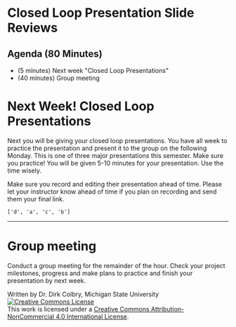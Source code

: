 # Closed Loop Presentation Slide Reviews



## Agenda (80 Minutes)


- (5 minutes) Next week "Closed Loop Presentations"
- (40 minutes) Group meeting

# Next Week! Closed Loop Presentations

Next you will be giving your closed loop presentations.  You have all week to practice the presentation and present it to the group on the following Monday.  This is one of three major presentations this semester.  Make sure you practice! You will be given 5-10 minutes for your presentation. Use the time wisely.

Make sure you record and editing their presentation ahead of time.  Please let your instructor know ahead of time if you plan on recording and send them your final link. 




    ['d', 'a', 'c', 'b']



---

# Group meeting

Conduct a group meeting for the remainder of the hour.  Check your project milestones, progress and make plans to practice and finish your presentation by next week. 

Written by Dr. Dirk Colbry, Michigan State University
<a rel="license" href="http://creativecommons.org/licenses/by-nc/4.0/"><img alt="Creative Commons License" style="border-width:0" src="https://i.creativecommons.org/l/by-nc/4.0/88x31.png" /></a><br />This work is licensed under a <a rel="license" href="http://creativecommons.org/licenses/by-nc/4.0/">Creative Commons Attribution-NonCommercial 4.0 International License</a>.
